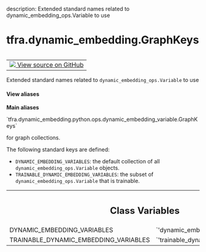 description: Extended standard names related to dynamic_embedding_ops.Variable to use

<div itemscope itemtype="http://developers.google.com/ReferenceObject">
<meta itemprop="name" content="tfra.dynamic_embedding.GraphKeys" />
<meta itemprop="path" content="Stable" />
<meta itemprop="property" content="DYNAMIC_EMBEDDING_VARIABLES"/>
<meta itemprop="property" content="TRAINABLE_DYNAMIC_EMBEDDING_VARIABLES"/>
</div>

# tfra.dynamic_embedding.GraphKeys

<!-- Insert buttons and diff -->

<table class="tfo-notebook-buttons tfo-api nocontent" align="left">
<td>
  <a target="_blank" href="https://github.com/tensorflow/recommenders-addons/tree/master/tensorflow_recommenders_addons/dynamic_embedding/python/ops/dynamic_embedding_variable.py#L103-L117">
    <img src="https://www.tensorflow.org/images/GitHub-Mark-32px.png" />
    View source on GitHub
  </a>
</td>
</table>



Extended standard names related to `dynamic_embedding_ops.Variable` to use

<section class="expandable">
  <h4 class="showalways">View aliases</h4>
  <p>
<b>Main aliases</b>
<p>`tfra.dynamic_embedding.python.ops.dynamic_embedding_variable.GraphKeys`</p>
</p>
</section>

<!-- Placeholder for "Used in" -->
for graph collections.

The following standard keys are defined:

* `DYNAMIC_EMBEDDING_VARIABLES`: the default collection of
  all `dynamic_embedding_ops.Variable` objects.
* `TRAINABLE_DYNAMIC_EMBEDDING_VARIABLES`: the subset of
  `dynamic_embedding_ops.Variable` that is trainable.



<!-- Tabular view -->
 <table class="responsive fixed orange">
<colgroup><col width="214px"><col></colgroup>
<tr><th colspan="2"><h2 class="add-link">Class Variables</h2></th></tr>

<tr>
<td>
DYNAMIC_EMBEDDING_VARIABLES<a id="DYNAMIC_EMBEDDING_VARIABLES"></a>
</td>
<td>
`'dynamic_embedding_variables'`
</td>
</tr><tr>
<td>
TRAINABLE_DYNAMIC_EMBEDDING_VARIABLES<a id="TRAINABLE_DYNAMIC_EMBEDDING_VARIABLES"></a>
</td>
<td>
`'trainable_dynamic_embedding_variables'`
</td>
</tr>
</table>

